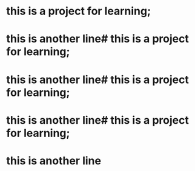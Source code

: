 # this is a project for learning;
# this is another line# this is a project for learning;
# this is another line# this is a project for learning;
# this is another line# this is a project for learning;
# this is another line
